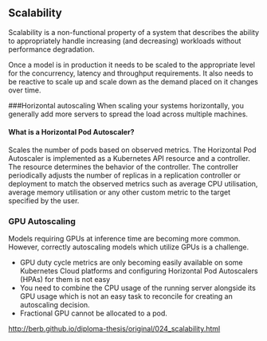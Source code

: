 ## Scalability
Scalability is a non-functional property of a system that describes the ability to appropriately handle increasing (and decreasing) workloads without performance degradation.

Once a model is in production it needs to be scaled
to the appropriate level for the concurrency, latency and
throughput requirements. It also needs to be reactive to
scale up and scale down as the demand placed on it changes
over time. 

###Horizontal autoscaling
When scaling your systems horizontally, you generally add more servers to spread the load across multiple machines. 

#### What is a Horizontal Pod Autoscaler?
Scales the number of pods based on observed metrics. 
The Horizontal Pod Autoscaler is implemented as a Kubernetes API resource and a controller. The resource determines the behavior of the controller. The controller periodically adjusts the number of replicas in a replication controller or deployment to match the observed metrics such as average CPU utilisation, average memory utilisation or any other custom metric to the target specified by the user.

### GPU Autoscaling
Models requiring GPUs at inference time are becoming
more common. However, correctly autoscaling models
which utilize GPUs is a challenge. 

* GPU duty cycle metrics are only becoming easily available on some Kubernetes Cloud platforms and configuring Horizontal Pod Autoscalers (HPAs) for them is not easy
* You need to combine the CPU usage of the running server alongside its GPU usage which is not an easy task to reconcile for
creating an autoscaling decision.
* Fractional GPU cannot be allocated to a pod. 

http://berb.github.io/diploma-thesis/original/024_scalability.html